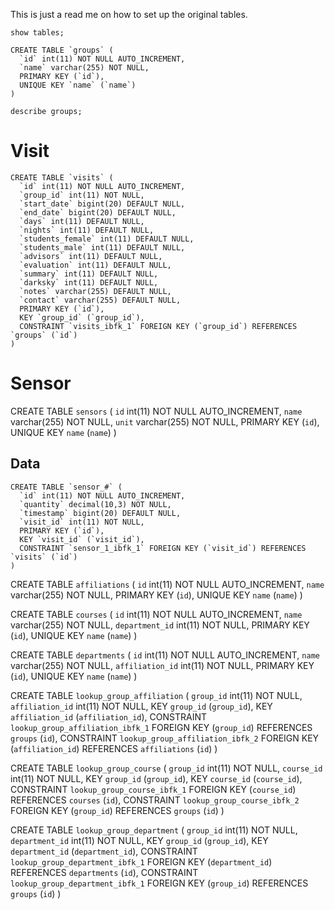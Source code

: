 This is just a read me on how to set up the original tables.

```
show tables;
```


```
CREATE TABLE `groups` (
  `id` int(11) NOT NULL AUTO_INCREMENT,
  `name` varchar(255) NOT NULL,
  PRIMARY KEY (`id`),
  UNIQUE KEY `name` (`name`)
)
```

```
describe groups;
```

# Visit
```
CREATE TABLE `visits` (
  `id` int(11) NOT NULL AUTO_INCREMENT,
  `group_id` int(11) NOT NULL,
  `start_date` bigint(20) DEFAULT NULL,
  `end_date` bigint(20) DEFAULT NULL,
  `days` int(11) DEFAULT NULL,
  `nights` int(11) DEFAULT NULL,
  `students_female` int(11) DEFAULT NULL,
  `students_male` int(11) DEFAULT NULL,
  `advisors` int(11) DEFAULT NULL,
  `evaluation` int(11) DEFAULT NULL,
  `summary` int(11) DEFAULT NULL,
  `darksky` int(11) DEFAULT NULL,
  `notes` varchar(255) DEFAULT NULL,
  `contact` varchar(255) DEFAULT NULL,
  PRIMARY KEY (`id`),
  KEY `group_id` (`group_id`),
  CONSTRAINT `visits_ibfk_1` FOREIGN KEY (`group_id`) REFERENCES `groups` (`id`)
)
```

# Sensor
CREATE TABLE `sensors` (
  `id` int(11) NOT NULL AUTO_INCREMENT,
  `name` varchar(255) NOT NULL,
  `unit` varchar(255) NOT NULL,
  PRIMARY KEY (`id`),
  UNIQUE KEY `name` (`name`)
)

## Data
```
CREATE TABLE `sensor_#` (
  `id` int(11) NOT NULL AUTO_INCREMENT,
  `quantity` decimal(10,3) NOT NULL,
  `timestamp` bigint(20) DEFAULT NULL,
  `visit_id` int(11) NOT NULL,
  PRIMARY KEY (`id`),
  KEY `visit_id` (`visit_id`),
  CONSTRAINT `sensor_1_ibfk_1` FOREIGN KEY (`visit_id`) REFERENCES `visits` (`id`)
)
```

CREATE TABLE `affiliations` (
  `id` int(11) NOT NULL AUTO_INCREMENT,
  `name` varchar(255) NOT NULL,
  PRIMARY KEY (`id`),
  UNIQUE KEY `name` (`name`)
)

CREATE TABLE `courses` (
  `id` int(11) NOT NULL AUTO_INCREMENT,
  `name` varchar(255) NOT NULL,
  `department_id` int(11) NOT NULL,
  PRIMARY KEY (`id`),
  UNIQUE KEY `name` (`name`)
)

CREATE TABLE `departments` (
  `id` int(11) NOT NULL AUTO_INCREMENT,
  `name` varchar(255) NOT NULL,
  `affiliation_id` int(11) NOT NULL,
  PRIMARY KEY (`id`),
  UNIQUE KEY `name` (`name`)
)

CREATE TABLE `lookup_group_affiliation` (
  `group_id` int(11) NOT NULL,
  `affiliation_id` int(11) NOT NULL,
  KEY `group_id` (`group_id`),
  KEY `affiliation_id` (`affiliation_id`),
  CONSTRAINT `lookup_group_affiliation_ibfk_1` FOREIGN KEY (`group_id`) REFERENCES `groups` (`id`),
  CONSTRAINT `lookup_group_affiliation_ibfk_2` FOREIGN KEY (`affiliation_id`) REFERENCES `affiliations` (`id`)
)

CREATE TABLE `lookup_group_course` (
  `group_id` int(11) NOT NULL,
  `course_id` int(11) NOT NULL,
  KEY `group_id` (`group_id`),
  KEY `course_id` (`course_id`),
  CONSTRAINT `lookup_group_course_ibfk_1` FOREIGN KEY (`course_id`) REFERENCES `courses` (`id`),
  CONSTRAINT `lookup_group_course_ibfk_2` FOREIGN KEY (`group_id`) REFERENCES `groups` (`id`)
)

CREATE TABLE `lookup_group_department` (
  `group_id` int(11) NOT NULL,
  `department_id` int(11) NOT NULL,
  KEY `group_id` (`group_id`),
  KEY `department_id` (`department_id`),
  CONSTRAINT `lookup_group_department_ibfk_1` FOREIGN KEY (`department_id`) REFERENCES `departments` (`id`),
  CONSTRAINT `lookup_group_department_ibfk_1` FOREIGN KEY (`group_id`) REFERENCES `groups` (`id`)
)
